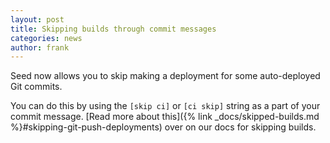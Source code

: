 ```yaml
---
layout: post
title: Skipping builds through commit messages
categories: news
author: frank
---
```


Seed now allows you to skip making a deployment for some auto-deployed Git commits.

You can do this by using the `[skip ci]` or `[ci skip]` string as a part of your commit message. [Read more about this]({% link _docs/skipped-builds.md %}#skipping-git-push-deployments) over on our docs for skipping builds.
